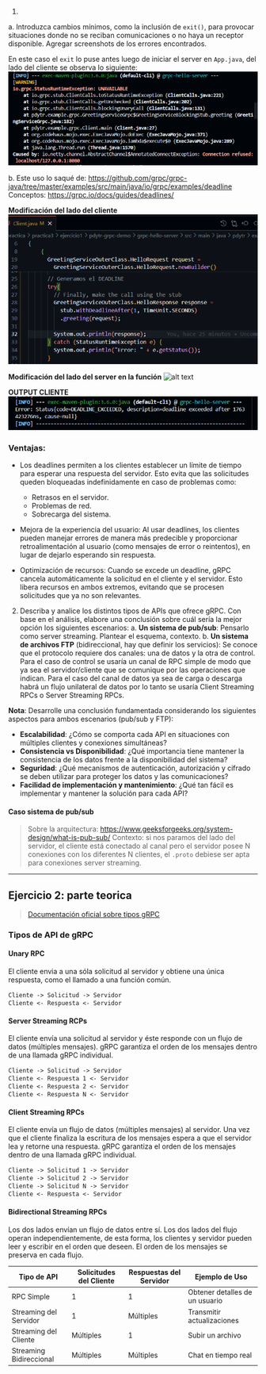1.
a. Introduzca cambios mínimos, como la inclusión de `exit()`, para provocar situaciones donde no se reciban comunicaciones o no haya un receptor disponible. Agregar screenshots de los errores encontrados.

En este caso el `exit` lo puse antes luego de iniciar el server en `App.java`, del lado del cliente se observa lo siguiente:  
![alt text](image.png)

b. Este uso lo saqué de:  https://github.com/grpc/grpc-java/tree/master/examples/src/main/java/io/grpc/examples/deadline
Conceptos: https://grpc.io/docs/guides/deadlines/

**Modificación del lado del cliente**
![alt text](image-2.png)

**Modificación del lado del server en la función**
![alt text](image-3.png)

**OUTPUT CLIENTE**
![alt text](image-1.png)

### Ventajas:
- Los deadlines permiten a los clientes establecer un límite de tiempo para esperar una respuesta del servidor. Esto evita que las solicitudes queden bloqueadas indefinidamente en caso de problemas como:
    - Retrasos en el servidor.
    - Problemas de red.
    - Sobrecarga del sistema.

- Mejora de la experiencia del usuario: Al usar deadlines, los clientes pueden manejar errores de manera más predecible y proporcionar retroalimentación al usuario (como mensajes de error o reintentos), en lugar de dejarlo esperando sin respuesta.

- Optimización de recursos: Cuando se excede un deadline, gRPC cancela automáticamente la solicitud en el cliente y el servidor. Esto libera recursos en ambos extremos, evitando que se procesen solicitudes que ya no son relevantes.

2. Describa y analice los distintos tipos de APIs que ofrece gRPC. Con base en el análisis, elabore una conclusión sobre cuál sería la mejor opción los siguientes escenarios: 
a. **Un sistema de pub/sub**: Pensarlo como server streaming. Plantear el esquema, contexto. 
b. **Un sistema de archivos FTP** (bidireccional, hay que definir los servicios): Se conoce que el protocolo requiere dos canales: una de datos y la otra de control. Para el caso de control se usaría un canal de RPC simple de modo que ya sea el servidor/cliente que se comunique por las operaciones que indican. Para el caso del canal de datos ya sea de carga o descarga habrá un flujo unilateral de datos por lo tanto se usaría Client Streaming RPCs o Server Streaming RPCs. 

**Nota**: Desarrolle una conclusión fundamentada considerando los siguientes aspectos para ambos escenarios (pub/sub y FTP):
- **Escalabilidad**: ¿Cómo se comporta cada API en situaciones con múltiples clientes y conexiones simultáneas?
- **Consistencia vs Disponibilidad**: ¿Qué importancia tiene mantener la consistencia de los datos frente a la disponibilidad del sistema? 
- **Seguridad**: ¿Qué mecanismos de autenticación, autorización y cifrado se deben utilizar para proteger los datos y las comunicaciones?
- **Facilidad de implementación y mantenimiento**: ¿Qué tan fácil es implementar y mantener la solución para cada API? 

#### Caso sistema de pub/sub
> Sobre la arquitectura: https://www.geeksforgeeks.org/system-design/what-is-pub-sub/
Contexto: si nos paramos del lado del servidor, el cliente está conectado al canal pero el servidor posee N conexiones con los diferentes N clientes, el `.proto` debiese ser apta para conexiones server streaming. 

---

## Ejercicio 2: parte teorica

> [Documentación oficial sobre tipos gRPC](https://grpc.io/docs/what-is-grpc/core-concepts/)

### Tipos de API de gRPC 
#### Unary RPC 
El cliente envia a una sóla solicitud al servidor y obtiene una única respuesta, como el llamado a una función común. 
```
Cliente -> Solicitud -> Servidor
Cliente <- Respuesta <- Servidor
```

#### Server Streaming RCPs 
El cliente envía una solicitud al servidor y éste responde con un flujo de datos (múltiples mensajes). gRPC garantiza el orden de los mensajes dentro de una llamada gRPC individual.
```
Cliente -> Solicitud -> Servidor
Cliente <- Respuesta 1 <- Servidor
Cliente <- Respuesta 2 <- Servidor
Cliente <- Respuesta N <- Servidor
```

#### Client Streaming RPCs 
El cliente envía un flujo de datos (múltiples mensajes) al servidor. Una vez que el cliente finaliza la escritura de los mensajes espera a que el servidor lea y retorne una respuesta. gRPC garantiza el orden de los mensajes dentro de una llamada gRPC individual. 
```
Cliente -> Solicitud 1 -> Servidor
Cliente -> Solicitud 2 -> Servidor
Cliente -> Solicitud N -> Servidor
Cliente <- Respuesta <- Servidor
```

#### Bidirectional Streaming RPCs 
Los dos lados envían un flujo de datos entre sí. Los dos lados del flujo operan independientemente, de esta forma, los clientes y servidor pueden leer y escribir en el orden que deseen. El orden de los mensajes se preserva en cada flujo. 

| Tipo de API              | Solicitudes del Cliente | Respuestas del Servidor | Ejemplo de Uso               |
|--------------------------|-------------------------|-------------------------|------------------------------|
| RPC Simple               | 1                       | 1                       | Obtener detalles de un usuario |
| Streaming del Servidor   | 1                       | Múltiples               | Transmitir actualizaciones    |
| Streaming del Cliente    | Múltiples               | 1                       | Subir un archivo              |
| Streaming Bidireccional  | Múltiples               | Múltiples               | Chat en tiempo real           |